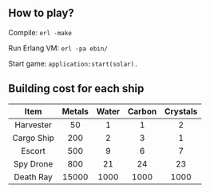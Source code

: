 ## How to play?
Compile: `erl -make`

Run Erlang VM: `erl -pa ebin/`

Start game: `application:start(solar).`


## Building cost for each ship
|    Item    | Metals | Water | Carbon | Crystals |
|:----------:|:------:|:-----:|:------:|:--------:|
| Harvester  |   50   |   1   |    1   |    2     |
| Cargo Ship |  200   |   2   |    3   |    1     |
|   Escort   |  500   |   9   |    6   |    7     |
| Spy Drone  |  800   |  21   |   24   |   23     |
| Death Ray  |  15000 | 1000  |  1000  | 1000     |
